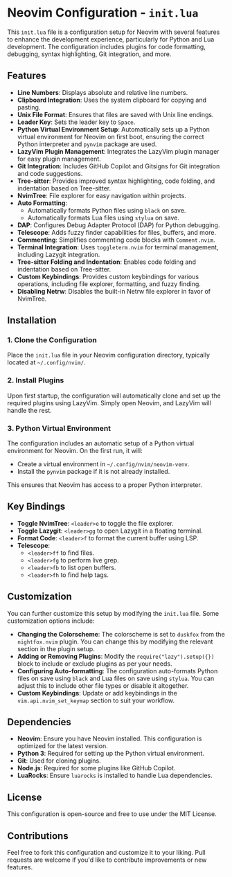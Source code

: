 # Neovim Configuration - `init.lua`

This `init.lua` file is a configuration setup for Neovim with several features to enhance the development experience, particularly for Python and Lua development. The configuration includes plugins for code formatting, debugging, syntax highlighting, Git integration, and more.

## Features

- **Line Numbers**: Displays absolute and relative line numbers.
- **Clipboard Integration**: Uses the system clipboard for copying and pasting.
- **Unix File Format**: Ensures that files are saved with Unix line endings.
- **Leader Key**: Sets the leader key to `Space`.
- **Python Virtual Environment Setup**: Automatically sets up a Python virtual environment for Neovim on first boot, ensuring the correct Python interpreter and `pynvim` package are used.
- **LazyVim Plugin Management**: Integrates the LazyVim plugin manager for easy plugin management.
- **Git Integration**: Includes GitHub Copilot and Gitsigns for Git integration and code suggestions.
- **Tree-sitter**: Provides improved syntax highlighting, code folding, and indentation based on Tree-sitter.
- **NvimTree**: File explorer for easy navigation within projects.
- **Auto Formatting**:
  - Automatically formats Python files using `black` on save.
  - Automatically formats Lua files using `stylua` on save.
- **DAP**: Configures Debug Adapter Protocol (DAP) for Python debugging.
- **Telescope**: Adds fuzzy finder capabilities for files, buffers, and more.
- **Commenting**: Simplifies commenting code blocks with `Comment.nvim`.
- **Terminal Integration**: Uses `toggleterm.nvim` for terminal management, including Lazygit integration.
- **Tree-sitter Folding and Indentation**: Enables code folding and indentation based on Tree-sitter.
- **Custom Keybindings**: Provides custom keybindings for various operations, including file explorer, formatting, and fuzzy finding.
- **Disabling Netrw**: Disables the built-in Netrw file explorer in favor of NvimTree.

## Installation

### 1. Clone the Configuration

Place the `init.lua` file in your Neovim configuration directory, typically located at `~/.config/nvim/`.

### 2. Install Plugins

Upon first startup, the configuration will automatically clone and set up the required plugins using LazyVim. Simply open Neovim, and LazyVim will handle the rest.

### 3. Python Virtual Environment

The configuration includes an automatic setup of a Python virtual environment for Neovim. On the first run, it will:

- Create a virtual environment in `~/.config/nvim/neovim-venv`.
- Install the `pynvim` package if it is not already installed.

This ensures that Neovim has access to a proper Python interpreter.

## Key Bindings

- **Toggle NvimTree**: `<leader>e` to toggle the file explorer.
- **Toggle Lazygit**: `<leader>gg` to open Lazygit in a floating terminal.
- **Format Code**: `<leader>f` to format the current buffer using LSP.
- **Telescope**:
  - `<leader>ff` to find files.
  - `<leader>fg` to perform live grep.
  - `<leader>fb` to list open buffers.
  - `<leader>fh` to find help tags.

## Customization

You can further customize this setup by modifying the `init.lua` file. Some customization options include:

- **Changing the Colorscheme**: The colorscheme is set to `duskfox` from the `nightfox.nvim` plugin. You can change this by modifying the relevant section in the plugin setup.
- **Adding or Removing Plugins**: Modify the `require("lazy").setup({})` block to include or exclude plugins as per your needs.
- **Configuring Auto-formatting**: The configuration auto-formats Python files on save using `black` and Lua files on save using `stylua`. You can adjust this to include other file types or disable it altogether.
- **Custom Keybindings**: Update or add keybindings in the `vim.api.nvim_set_keymap` section to suit your workflow.

## Dependencies

- **Neovim**: Ensure you have Neovim installed. This configuration is optimized for the latest version.
- **Python 3**: Required for setting up the Python virtual environment.
- **Git**: Used for cloning plugins.
- **Node.js**: Required for some plugins like GitHub Copilot.
- **LuaRocks**: Ensure `luarocks` is installed to handle Lua dependencies.

## License

This configuration is open-source and free to use under the MIT License.

## Contributions

Feel free to fork this configuration and customize it to your liking. Pull requests are welcome if you'd like to contribute improvements or new features.
